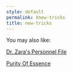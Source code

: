 ```yaml
---
style: default
permalink: Xnew-tricks
title: new-tricks
---
```

You may also like:

[Dr. Zara's Personnel File](http://scp-wiki.net/dr-zara-s-personnel-file)

[Purity Of Essence](http://scp-wiki.net/purity-of-essence)
